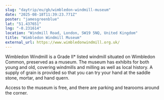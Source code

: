 ```yaml
---
slug: "daytrip/eu/gb/wimbledon-windmill-museum"
date: "2025-08-18T11:39:23.771Z"
poster: "jamesgreenblue"
lat: "51.437651"
lng: "-0.231614"
location: "Windmill Road, London, SW19 5NQ, United Kingdom"
title: "Wimbledon Windmill Museum"
external_url: https://www.wimbledonwindmill.org.uk/
---
```

Wimbledon Windmill is a Grade II* listed windmill situated on Wimbledon Common, preserved as a museum. The museum has exhibits for both young and old, covering windmills and milling as well as local history. A supply of grain is provided so that you can try your hand at the saddle stone, mortar, and hand quern.

Access to the museum is free, and there are parking and tearooms around the corner.